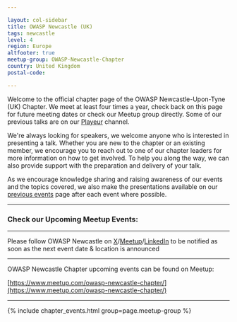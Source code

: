 ```yaml
---

layout: col-sidebar
title: OWASP Newcastle (UK)
tags: newcastle
level: 4
region: Europe
altfooter: true
meetup-group: OWASP-Newcastle-Chapter
country: United Kingdom
postal-code: 

---
```


Welcome to the official chapter page of the OWASP Newcastle-Upon-Tyne (UK) Chapter. We meet at least four times a year, check back on this page for future meeting dates or check our Meetup group directly. Some of our previous talks are on our [Playeur](https://playeur.com/c/OWASPNewcastle/) channel.

We're always looking for speakers, we welcome anyone who is interested in presenting a talk. Whether you are new to the chapter or an existing member, we encourage you to reach out to one of our chapter leaders for more information on how to get involved. To help you along the way, we can also provide support with the preparation and delivery of your talk.

As we encourage knowledge sharing and raising awareness of our events and the topics covered, we also make the presentations available on our [previous events](#previousevents) page after each event where possible.

---

### Check our Upcoming Meetup Events:

---
Please follow OWASP Newcastle on [X](https://x.com/owasp_newcastle)/[Meetup](https://www.meetup.com/owasp-newcastle-chapter/)/[LinkedIn](https://www.linkedin.com/company/owasp-newcastle/) to be notified as soon as the next event date & location is announced

---
OWASP Newcastle Chapter upcoming events can be found on Meetup:

[https://www.meetup.com/owasp-newcastle-chapter/](https://www.meetup.com/owasp-newcastle-chapter/)

---
{% include chapter_events.html group=page.meetup-group %}


<script type='text/javascript'>
  $(function(){
    $(".timeclass").hover(function() {
      utc_str = $(this).text();
      ndx = utc_str.indexOf(':');
      st_hour_str = utc_str.substring(0, ndx);
      st_min_str = utc_str.substring(ndx + 1, ndx + 3);
      utc_dt = luxon.DateTime.utc(2020, 06, 06, parseInt(st_hour_str), parseInt(st_min_str), 0);
      start_dt = utc_dt.setZone(luxon.DateTime.local().zoneName);

      ndx = utc_str.lastIndexOf(':');
      end_hour_str = utc_str.substring(ndx - 2, ndx - 1);
      end_min_str = utc_str.substring(ndx + 1, ndx + 3);
      utc_dt = luxon.DateTime.utc(2020, 06, 06, parseInt(end_hour_str), parseInt(end_min_str), 0);
      end_dt = utc_dt.setZone(luxon.DateTime.local().zoneName);
      popstr = start_dt.toLocaleString(luxon.DateTime.TIME_WITH_SECONDS) + ' to ' + end_dt.toLocaleString(luxon.DateTime.TIME_WITH_SHORT_OFFSET);
      $(this).prop('title', popstr);
    });
  });  
</script>
